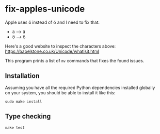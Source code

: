 # fix-apples-unicode

Apple uses ö instead of ö and I need to fix that.

* ä --> ä
* ö --> ö

Here's a good website to inspect the characters above: <https://babelstone.co.uk/Unicode/whatisit.html>

This program prints a list of `mv` commands that fixes the found issues.

## Installation

Assuming you have all the required Python dependencies installed globally on your system, you should be able to install it like this:

```shell
sudo make install
```

## Type checking

```shell
make test
```
